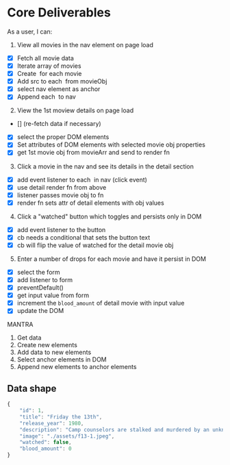 # Core Deliverables
As a user, I can:
1. View all movies in the nav element on page load
  - [x] Fetch all movie data
  - [x] Iterate array of movies
  - [x] Create <img> for each movie
  - [x] Add src to each <img> from movieObj
  - [x] select nav element as anchor
  - [x] Append each <img> to nav

2. View the 1st moview details on page load
  - [] (re-fetch data if necessary)
  - [x] select the proper DOM elements
  - [x] Set attributes of DOM elements with selected movie obj properties
  - [x] get 1st movie obj from movieArr and send to render fn

3. Click a movie in the nav and see its details in the detail section
  - [x] add event listener to each <img> in nav (click event)
  - [x] use detail render fn from above 
  - [x] listener passes movie obj to fn
  - [x] render fn sets attr of detail elements with obj values

4. Click a "watched" button which toggles and persists only in DOM
  - [x] add event listener to the button
  - [x] cb needs a conditional that sets the button text
  - [x] cb will flip the value of watched for the detail movie obj

5. Enter a number of drops for each movie and have it persist in DOM
  - [x] select the form
  - [x] add listener to form
  - [x] preventDefault()
  - [x] get input value from form
  - [x] increment the `blood_amount` of detail movie with input value
  - [x] update the DOM

MANTRA
1. Get data
2. Create new elements
3. Add data to new elements
4. Select anchor elements in DOM
5. Append new elements to anchor elements 

## Data shape
```javascript
{
    "id": 1,
    "title": "Friday the 13th",
    "release_year": 1980,
    "description": "Camp counselors are stalked and murdered by an unknown assailant while trying to reopen a summer camp that was the site of a child's drowning.",
    "image": "./assets/f13-1.jpeg",
    "watched": false,
    "blood_amount": 0
}
```